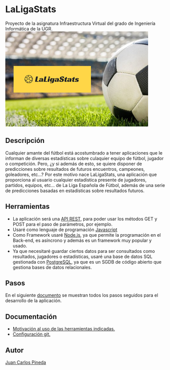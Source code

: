 # LaLigaStats
Proyecto de la asignatura Infraestructura Virtual del grado de Ingeniería Informática de la UGR.
![Logo LaLiga](./docs/img/logo_readme.png)

## Descripción
Cualquier amante del fútbol está acostumbrado a tener aplicaciones que le informan de diversas estadísticas sobre culaquier equipo de fútbol, jugador o competición. Pero, ¿y si además de esto, se quiere disponer de predicciones sobre resultados de futuros encuentros, campeones, goleadores, etc...? Por este motivo nace LaLigaStats, una aplicación que proporciona al usuario cualquier estadística presente de jugadores, partidos, equipos, etc... de La Liga Española de Fútbol, además de una serie de predicciones basadas en estadísticas sobre resultados futuros.

## Herramientas
- La aplicación será una [API REST](https://www.idento.es/blog/desarrollo-web/que-es-una-api-rest/), para poder usar los métodos GET y POST para el paso de parámetros, por ejemplo.
- Usaré como lenguaje de programación [Javascript](https://www.javascript.com/)
- Como Framework usaré [Node.js](https://nodejs.org/es/), ya que permite la programación en el Back-end, es asíncrono y además es un framework muy popular y usado.
- Ya que necesitaré guardar ciertos datos para ser consultados como resultados, jugadores o estadísticas, usaré una base de datos SQL gestionada con [PostgreSQL](https://www.postgresql.org/), ya que es un SGDB de código abierto que gestiona bases de datos relacionales.

## Pasos
En el siguiente [documento](docs/pasos.md) se muestran todos los pasos seguidos para el desarrollo de la aplicación.

## Documentación
- [Motivación al uso de las herramientas indicadas.](./docs/motivacion_herramientas.md)
- [Configuración git.](./docs/configuracion_git.md)

## Autor
[Juan Carlos Pineda](https://github.com/juancpineda97)
